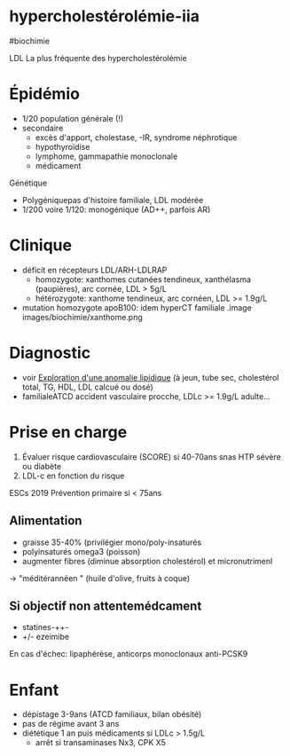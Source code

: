 # hypercholestérolémie-iia
#biochimie 


LDL
La plus fréquente des hypercholestérolémie 


# Épidémio


- 1/20 population générale (!) 
- secondaire
    - excès d'apport, cholestase, -IR, syndrome néphrotique 
    - hypothyroïdise 
    - lymphome, gammapathie monoclonale 
    - médicament 

Génétique 

- Polygéniquepas d'histoire familiale, LDL modérée 
- 1/200 voire 1/120: monogénique (AD++, parfois AR) 


# Clinique


- déficit en récepteurs LDL/ARH-LDLRAP 
    - homozygote: xanthomes cutanées tendineux, xanthélasma (paupières), arc cornée, LDL > 5g/L 
    - hétérozygote: xanthome tendineux, arc cornéen, LDL >= 1.9g/L 
- mutation homozygote apoB100: idem hyperCT familiale .image images/biochimie/xanthome.png
  


# Diagnostic


- voir [Exploration d'une anomalie lipidique](#exploration-dune-anomalie-lipidiquenorgmd) (à jeun, tube sec, cholestérol total, TG, HDL, LDL calcué ou dosé) 
- familialeATCD accident vasculaire procche, LDLc >= 1.9g/L adulte… 


# Prise en charge


1. Évaluer risque cardiovasculaire (SCORE) si 40-70ans snas HTP sévère ou diabète 
2. LDL-c en fonction du risque 




ESCs 2019
Prévention primaire si < 75ans 


## Alimentation


- graisse 35-40% (privilégier mono/poly-insaturés 
- polyinsaturés omega3 (poisson) 
- augmenter fibres (diminue absorption cholestérol) et micronutrimenl 

-> "méditérannéen " (huile d'olive, fruits à coque) 


## Si objectif non attentemédcament


- statines-++- 
- +/- ezeimibe 

En cas d'échec: lipaphérèse, anticorps monoclonaux anti-PCSK9 


# Enfant


- dépistage 3-9ans (ATCD familiaux, bilan obésité) 
- pas de régime avant 3 ans 
- diététique 1 an puis médicaments si LDLc > 1.5g/L 
    - arrêt si transaminases Nx3, CPK X5 

